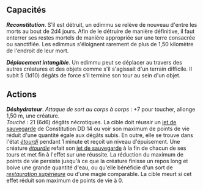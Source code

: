 ## Capacités
_**Reconstitution**_. S'il est détruit, un edimmu se relève de nouveau d'entre les morts au bout de 2d4 jours. Afin de le détruire de manière définitive, il faut enterrer ses restes mortels de manière appropriée sur une terre consacrée ou sanctifiée. Les edimmus s'éloignent rarement de plus de 1,50 kilomètre de l'endroit de leur mort.

_**Déplacement intangible**_. Un edimmu peut se déplacer au travers des autres créatures et des objets comme s'il s'agissait d'un terrain difficile. Il subit 5 (1d10) dégâts de force s'il termine son tour au sein d'un objet.

## Actions
_**Déshydrateur**_. _Attaque de sort au corps à corps_ : +7 pour toucher, allonge 1,50 m, une créature.  
_Touché_ : 21 (6d6) dégâts nécrotiques. La cible doit réussir un [jet de sauvegarde](/utiliser-les-caracteristiques/#jets-de-sauvegarde) de Constitution DD 14 ou voir son maximum de points de vie réduit d'une quantité égale aux dégâts subis. En outre, elle se trouve dans l'état [_étourdi_](/gerer-la-sante-du-personnage/#etourdi) pendant 1 minute et reçoit un niveau d'épuisement. Une créature [_étourdie_](/gerer-la-sante-du-personnage/#etourdi) refait son [jet de sauvegarde](/utiliser-les-caracteristiques/#jets-de-sauvegarde) à la fin de chacun de ses tours et met fin à l'effet sur une réussite. La réduction du maximum de points de vie persiste jusqu'à ce que la créature finisse un repos long et boive une grande quantité d'eau, ou qu'elle bénéficie d'un sort de [_restauration supérieure_](/grimoire/restauration-superieure/) ou d'une magie comparable. La cible meurt si cet effet réduit son maximum de points de vie à 0.
